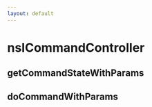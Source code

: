 ```yaml
---
layout: default
---
```


# nsICommandController #

## getCommandStateWithParams ##

## doCommandWithParams ##

